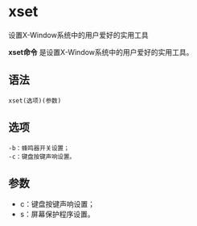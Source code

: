 xset
===

设置X-Window系统中的用户爱好的实用工具


**xset命令** 是设置X-Window系统中的用户爱好的实用工具。

##  语法

```
xset(选项)(参数)
```

##  选项

```
-b：蜂鸣器开关设置；
-c：键盘按键声响设置。
```

##  参数

* c：键盘按键声响设置；
* s：屏幕保护程序设置。


